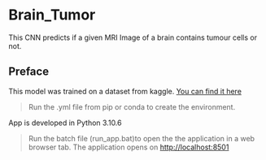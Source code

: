 # Brain_Tumor
This CNN predicts if a given MRI Image of a brain contains tumour cells or not.
## Preface
This model was trained on a dataset from kaggle. [You can find it here](https://www.kaggle.com/datasets/navoneel/brain-mri-images-for-brain-tumor-detection)


> Run the .yml file from pip or conda to create the environment.

App is developed in Python 3.10.6

> Run the batch file (run_app.bat)to open the the application in a web browser tab. The application opens on [http://localhost:8501](http://localhost:8501)